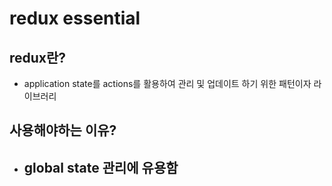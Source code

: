 # redux essential

## redux란?

- application state를 actions를 활용하여 관리 및 업데이트 하기 위한 패턴이자 라이브러리

## 사용해야하는 이유?

- global state 관리에 유용함
  -
